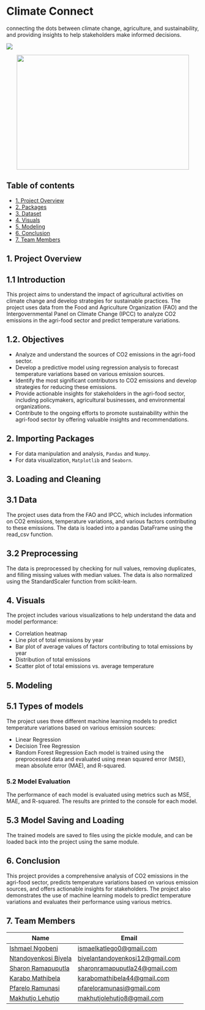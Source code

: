 # Climate Connect
connecting the dots between climate change, agriculture, and sustainability, and providing insights to help stakeholders make informed decisions.

![](https://img.shields.io/badge/Python-3776AB.svg?style=for-the-badge&logo=Python&logoColor=white)

<div id="main image" align="center">
  <img src="https://github.com/marcmarais/2401FTDS_Regression_Project/blob/main/agri_image.png" width="450" height="300" alt=""/>
</div>

## Table of contents
* [1. Project Overview](#project-description)
* [2. Packages](#packages)
* [3. Dataset](#dataset)
* [4. Visuals](#visuals)
* [5. Modeling](#model)
* [6. Conclusion](#conclusion)
* [7. Team Members](#team-members)

## 1. Project Overview <a class="anchor" id="project-description"></a>

## 1.1 Introduction
This project aims to understand the impact of agricultural activities on climate change and develop strategies for sustainable practices. The project uses data from the Food and Agriculture Organization (FAO) and the Intergovernmental Panel on Climate Change (IPCC) to analyze CO2 emissions in the agri-food sector and predict temperature variations.

## 1.2. Objectives
* Analyze and understand the sources of CO2 emissions in the agri-food sector.
* Develop a predictive model using regression analysis to forecast temperature variations based on various emission sources.
* Identify the most significant contributors to CO2 emissions and develop strategies for reducing these emissions.
* Provide actionable insights for stakeholders in the agri-food sector, including policymakers, agricultural businesses, and environmental organizations.
* Contribute to the ongoing efforts to promote sustainability within the agri-food sector by offering valuable insights and recommendations.

## 2. Importing Packages <a class="anchor" id="packages"></a>
* For data manipulation and analysis, `Pandas` and `Numpy`.
* For data visualization, `Matplotlib` and `Seaborn`.

## 3. Loading and Cleaning <a class="anchor" id="dataset"></a>

## 3.1 Data
The project uses data from the FAO and IPCC, which includes information on CO2 emissions, temperature variations, and various factors contributing to these emissions. The data is loaded into a pandas DataFrame using the read_csv function.
## 3.2 Preprocessing
The data is preprocessed by checking for null values, removing duplicates, and filling missing values with median values. The data is also normalized using the StandardScaler function from scikit-learn.
 
## 4. Visuals <a class="anchor" id="visuals"></a>
The project includes various visualizations to help understand the data and model performance:
* Correlation heatmap
* Line plot of total emissions by year
* Bar plot of average values of factors contributing to total emissions by year
* Distribution of total emissions
* Scatter plot of total emissions vs. average temperature

## 5. Modeling <a class="anchor" id="model"></a>

## 5.1 Types of models
The project uses three different machine learning models to predict temperature variations based on various emission sources:
* Linear Regression
* Decision Tree Regression
* Random Forest Regression
Each model is trained using the preprocessed data and evaluated using mean squared error (MSE), mean absolute error (MAE), and R-squared.

### 5.2 Model Evaluation
The performance of each model is evaluated using metrics such as MSE, MAE, and R-squared. The results are printed to the console for each model.

## 5.3 Model Saving and Loading
The trained models are saved to files using the pickle module, and can be loaded back into the project using the same module.

## 6. Conclusion<a class="anchor" id="conclusion"></a>
This project provides a comprehensive analysis of CO2 emissions in the agri-food sector, predicts temperature variations based on various emission sources, and offers actionable insights for stakeholders. The project also demonstrates the use of machine learning models to predict temperature variations and evaluates their performance using various metrics.

## 7. Team Members<a class="anchor" id="team-members"></a>

| Name                                                                                        |  Email              
|---------------------------------------------------------------------------------------------|---------------------------------            
| [Ishmael Ngobeni](https://github.com/thatsso-ish)                                           | ismaelkatlego0@gmail.com
| [Ntandoyenkosi Biyela](https://github.com/Yenkosintando)                                    | biyelantandoyenkosi12@gmail.com
| [Sharon Ramapuputla](https://github.com/Sharonramapuputla)                                  | sharonramapuputla24@gmail.com
| [Karabo Mathibela](https://github.com/karabomathibela)                                      | karabomathibela44@gmail.com
| [Pfarelo Ramunasi](https://github.com/PfareloRamunasi)                                      | pfareloramunasi@gmail.com
| [Makhutjo Lehutjo](https://github.com/makhutso98)                                           | makhutjolehutjo8@gmail.com